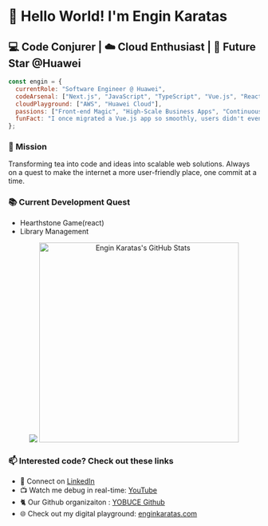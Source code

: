 # 👋 Hello World! I'm Engin Karatas 

## 💻 Code Conjurer | ☁️ Cloud Enthusiast | 🌟 Future Star @Huawei 
  
```javascript    
const engin = {   
  currentRole: "Software Engineer @ Huawei",
  codeArsenal: ["Next.js", "JavaScript", "TypeScript", "Vue.js", "React", "Java"],
  cloudPlayground: ["AWS", "Huawei Cloud"],
  passions: ["Front-end Magic", "High-Scale Business Apps", "Continuous Learning"],
  funFact: "I once migrated a Vue.js app so smoothly, users didn't even notice! 🥷"
};
```
 
### 🚀 Mission
Transforming tea into code and ideas into scalable web solutions. Always on a quest to make the internet a more user-friendly place, one commit at a time.

### 📚 Current Development Quest
* Hearthstone Game(react)
* Library Management

<p align="center">
    <img src="https://visitor-badge.laobi.icu/badge?page_id=enginkaratas.enginkaratas&left_color=hotpink&right_color=royalblue&left_text=Profile%20Views"  />
  <a href="https://awesome-github-stats.azurewebsites.net" target="_blank">    
    <img width="400px" alt="Engin Karatas's GitHub Stats" src="https://awesome-github-stats.azurewebsites.net/user-stats/enginkaratas?theme=tokyonight" />  
  </a>
</p>

### 📫 Interested code? Check out these links
- 💼 Connect on [LinkedIn](https://www.linkedin.com/in/enginkaratas/)
- 📺 Watch me debug in real-time: [YouTube](https://www.youtube.com/@engin_karatas)
- 🐈 Our Github organizaiton : [YOBUCE Github](https://github.com/YOBU-Computer-Engineering)
- 🌐 Check out my digital playground: [enginkaratas.com](https://enginkaratas.com)
